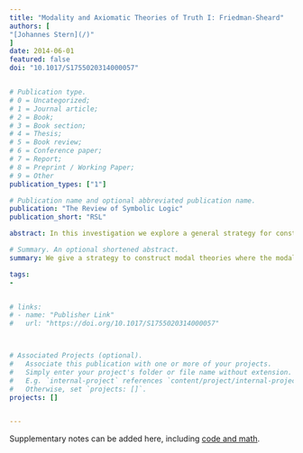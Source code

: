 ```yaml
---
title: "Modality and Axiomatic Theories of Truth I: Friedman-Sheard"
authors: [
"[Johannes Stern](/)"
]
date: 2014-06-01
featured: false
doi: "10.1017/S1755020314000057"


# Publication type.
# 0 = Uncategorized;
# 1 = Journal article;
# 2 = Book;
# 3 = Book section;
# 4 = Thesis;
# 5 = Book review;
# 6 = Conference paper;
# 7 = Report;
# 8 = Preprint / Working Paper;
# 9 = Other
publication_types: ["1"]

# Publication name and optional abbreviated publication name.
publication: "The Review of Symbolic Logic"
publication_short: "RSL"

abstract: In this investigation we explore a general strategy for constructing modal theories where the modal notion is conceived as a predicate. The idea of this strategy is to develop modal theories over axiomatic theories of truth. In this first paper of our two part investigation we develop the general strategy and then apply it to the axiomatic theory of truth Friedman-Sheard. We thereby obtain the theory Modal Friedman-Sheard. The theory Modal Friedman-Sheard is then discussed from three different perspectives. First, we show that Modal Friedman-Sheard preserves theoremhood modulo translation with respect to modal operator logic. Second, we turn to semantic aspects and develop a modal semantics for the newly developed theory. Third, we investigate whether the modal predicate of Modal Friedman-Sheard can be understood along the lines of a proposal of Kripke, namely as a truth predicate modified by a modal operator.

# Summary. An optional shortened abstract.
summary: We give a strategy to construct modal theories where the modal notion is conceived as a predicate. In this paper we obtain Modal Friedman-Sheard.

tags:
-


# links:
# - name: "Publisher Link"
#   url: "https://doi.org/10.1017/S1755020314000057"



# Associated Projects (optional).
#   Associate this publication with one or more of your projects.
#   Simply enter your project's folder or file name without extension.
#   E.g. `internal-project` references `content/project/internal-project/index.md`.
#   Otherwise, set `projects: []`.
projects: []


---
```

Supplementary notes can be added here, including [code and math](https://sourcethemes.com/academic/docs/writing-markdown-latex/).
